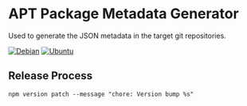# APT Package Metadata Generator

Used to generate the JSON metadata in the target git repositories.

[![Debian](https://github.com/apt-repositories/generator/actions/workflows/debian.yml/badge.svg)](https://github.com/apt-repositories/generator/actions/workflows/debian.yml) [![Ubuntu](https://github.com/apt-repositories/generator/actions/workflows/ubuntu.yml/badge.svg)](https://github.com/apt-repositories/generator/actions/workflows/ubuntu.yml)

## Release Process

```shell
npm version patch --message "chore: Version bump %s"
```

